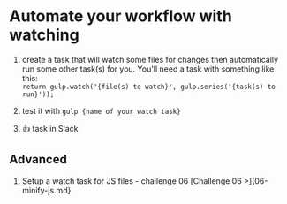 # Automate your workflow with watching

1) create a task that will watch some files for changes then automatically run some other task(s) for you.
	You'll need a task with something like this:
	\
	`return gulp.watch('{file(s) to watch}', gulp.series('{task(s) to run}'));`

1) test it with `gulp {name of your watch task}`

1) :+1: task in Slack

## Advanced

1) Setup a watch task for JS files - challenge 06 [Challenge 06 >](06-minify-js.md}
